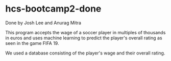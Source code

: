 # hcs-bootcamp2-done
Done by Josh Lee and Anurag Mitra

This program accepts the wage of a soccer player in multiples of thousands in euros and uses machine learning to predict the player's overall rating as seen in the game FIFA 19. 

We used a database consisting of the player's wage and their overall rating.
